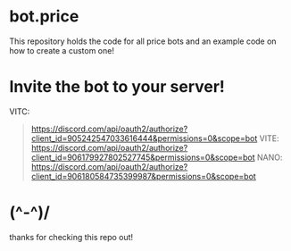 # bot.price
This repository holds the code for all price bots and an example code on how to create a custom one!
# Invite the bot to your server!
VITC:
> https://discord.com/api/oauth2/authorize?client_id=905242547033616444&permissions=0&scope=bot
VITE:
> https://discord.com/api/oauth2/authorize?client_id=906179927802527745&permissions=0&scope=bot
NANO:
> https://discord.com/api/oauth2/authorize?client_id=906180584735399987&permissions=0&scope=bot
# (^-^)/
thanks for checking this repo out!
